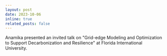 ```yaml
---
layout: post
date: 2023-10-06 
inline: true
related_posts: false
---
```


Anamika presented an invited talk on "Grid-edge Modeling and Optimization to Support Decarbonization and Resilience" at Florida International University.  
